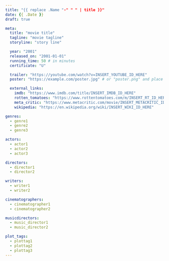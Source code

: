 ```yaml
---
title: "{{ replace .Name "-" " " | title }}"
date: {{ .Date }}
draft: true

meta:
  title: "movie title"
  tagline: "movie tagline"
  storyline: "story line"

  year: "2001"
  released_on: "2001-01-01"
  running_time: 50 # in minutes
  certificate: "U"

  trailer: "https://youtube.com/watch?v=INSERT_YOUTUBE_ID_HERE"
  poster: "https://example.com/poster.jpg" # or "poster.png" and place it in assets/images/posters

  external_links:
    imdb: "https://www.imdb.com/title/INSERT_IMDB_ID_HERE"
    rotten_tomatoes: "https://www.rottentomatoes.com/m/INSERT_RT_ID_HERE"
    meta_critic: "https://www.metacritic.com/movie/INSERT_METACRITIC_ID_HERE"
    wikipedia: "https://en.wikipedia.org/wiki/INSERT_WIKI_ID_HERE"

genres:
  - genre1
  - genre2
  - genre3

actors:
  - actor1
  - actor2
  - actor3

directors:
  - director1
  - director2

writers:
  - writer1
  - writer2

cinematographers:
  - cinematographer1
  - cinematographer2

musicdirectors:
  - music_director1
  - music_director2

plot_tags:
  - plottag1
  - plottag2
  - plottag3
---
```

